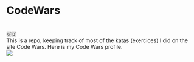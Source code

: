 # CodeWars
<br/>
🇬🇧
<br/>
This is a repo, keeping track of most of the katas (exercices) I did on the site Code Wars.
Here is my Code Wars profile.<br/>
<image src=https://www.codewars.com/users/Nalator/badges/large>
<br/>
